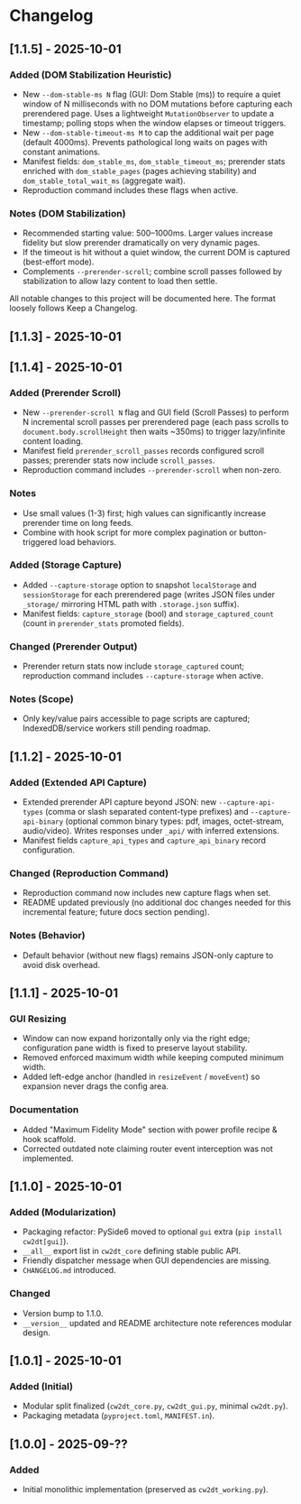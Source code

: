 # Changelog
## [1.1.5] - 2025-10-01

### Added (DOM Stabilization Heuristic)

- New `--dom-stable-ms N` flag (GUI: Dom Stable (ms)) to require a quiet window of N milliseconds with no DOM mutations before capturing each prerendered page. Uses a lightweight `MutationObserver` to update a timestamp; polling stops when the window elapses or timeout triggers.
- New `--dom-stable-timeout-ms M` to cap the additional wait per page (default 4000ms). Prevents pathological long waits on pages with constant animations.
- Manifest fields: `dom_stable_ms`, `dom_stable_timeout_ms`; prerender stats enriched with `dom_stable_pages` (pages achieving stability) and `dom_stable_total_wait_ms` (aggregate wait).
- Reproduction command includes these flags when active.

### Notes (DOM Stabilization)

- Recommended starting value: 500–1000ms. Larger values increase fidelity but slow prerender dramatically on very dynamic pages.
- If the timeout is hit without a quiet window, the current DOM is captured (best-effort mode).
- Complements `--prerender-scroll`; combine scroll passes followed by stabilization to allow lazy content to load then settle.


All notable changes to this project will be documented here. The format loosely follows Keep a Changelog.

## [1.1.3] - 2025-10-01

## [1.1.4] - 2025-10-01

### Added (Prerender Scroll)

- New `--prerender-scroll N` flag and GUI field (Scroll Passes) to perform N incremental scroll passes per prerendered page (each pass scrolls to `document.body.scrollHeight` then waits ~350ms) to trigger lazy/infinite content loading.
- Manifest field `prerender_scroll_passes` records configured scroll passes; prerender stats now include `scroll_passes`.
- Reproduction command includes `--prerender-scroll` when non-zero.

### Notes

- Use small values (1-3) first; high values can significantly increase prerender time on long feeds.
- Combine with hook script for more complex pagination or button-triggered load behaviors.


### Added (Storage Capture)

- Added `--capture-storage` option to snapshot `localStorage` and `sessionStorage` for each prerendered page (writes JSON files under `_storage/` mirroring HTML path with `.storage.json` suffix).
- Manifest fields: `capture_storage` (bool) and `storage_captured_count` (count in `prerender_stats` promoted fields).

### Changed (Prerender Output)

- Prerender return stats now include `storage_captured` count; reproduction command includes `--capture-storage` when active.

### Notes (Scope)

- Only key/value pairs accessible to page scripts are captured; IndexedDB/service workers still pending roadmap.


## [1.1.2] - 2025-10-01

### Added (Extended API Capture)

- Extended prerender API capture beyond JSON: new `--capture-api-types` (comma or slash separated content-type prefixes) and `--capture-api-binary` (optional common binary types: pdf, images, octet-stream, audio/video). Writes responses under `_api/` with inferred extensions.
- Manifest fields `capture_api_types` and `capture_api_binary` record configuration.

### Changed (Reproduction Command)

- Reproduction command now includes new capture flags when set.
- README updated previously (no additional doc changes needed for this incremental feature; future docs section pending).

### Notes (Behavior)

- Default behavior (without new flags) remains JSON-only capture to avoid disk overhead.

## [1.1.1] - 2025-10-01

### GUI Resizing

- Window can now expand horizontally only via the right edge; configuration pane width is fixed to preserve layout stability.
- Removed enforced maximum width while keeping computed minimum width.
- Added left-edge anchor (handled in `resizeEvent` / `moveEvent`) so expansion never drags the config area.

### Documentation

- Added "Maximum Fidelity Mode" section with power profile recipe & hook scaffold.
- Corrected outdated note claiming router event interception was not implemented.

## [1.1.0] - 2025-10-01

### Added (Modularization)

- Packaging refactor: PySide6 moved to optional `gui` extra (`pip install cw2dt[gui]`).
- `__all__` export list in `cw2dt_core` defining stable public API.
- Friendly dispatcher message when GUI dependencies are missing.
- `CHANGELOG.md` introduced.

### Changed

- Version bump to 1.1.0.
- `__version__` updated and README architecture note references modular design.

## [1.0.1] - 2025-10-01

### Added (Initial)

- Modular split finalized (`cw2dt_core.py`, `cw2dt_gui.py`, minimal `cw2dt.py`).
- Packaging metadata (`pyproject.toml`, `MANIFEST.in`).

## [1.0.0] - 2025-09-??

### Added

- Initial monolithic implementation (preserved as `cw2dt_working.py`).

